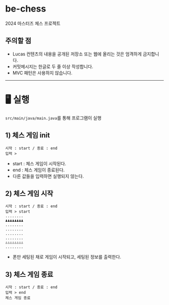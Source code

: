 # be-chess

2024 마스터즈 체스 프로젝트

## 주의할 점

- Lucas 컨텐츠의 내용을 공개된 저장소 또는 웹에 올리는 것은 엄격하게 금지합니다.
- 커밋메시지는 한글로 두 줄 이상 작성합니다.
- MVC 패턴은 사용하지 않습니다.

---
 
# 🖥️ 실행

```src/main/java/main.java```를 통해 프로그램이 실행

## 1) 체스 게임 init
```
시작 : start / 종료 : end
입력 > 
```
- start : 체스 게임이 시작된다.
- end : 체스 게임이 종료된다.
- 다른 값들을 입력하면 실행되지 않는다.
## 2) 체스 게임 시작
```
시작 : start / 종료 : end
입력 > start
........
♟♟♟♟♟♟♟♟
........
........
........
........
♙♙♙♙♙♙♙♙
........
```
- 폰만 세팅된 채로 게임이 시작되고, 세팅된 정보를 출력한다.

## 3) 체스 게임 종료
```
시작 : start / 종료 : end
입력 > end
체스 게임 종료
```
